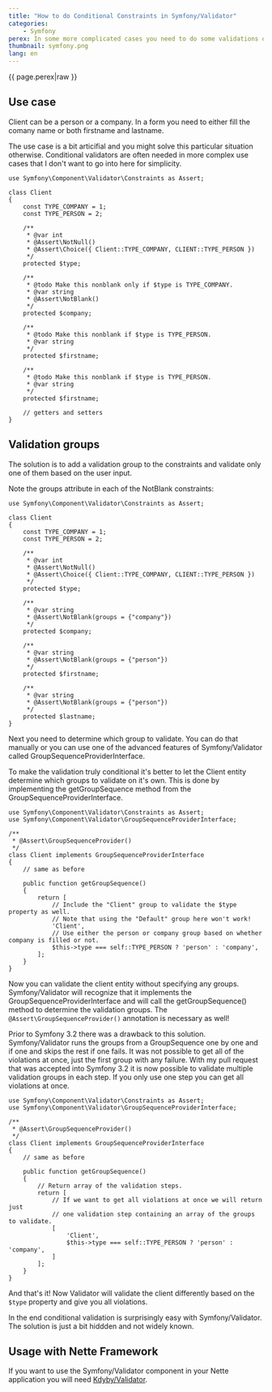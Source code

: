 ```yaml
---
title: "How to do Conditional Constraints in Symfony/Validator"
categories:
    - Symfony
perex: In some more complicated cases you need to do some validations only if some condition is met. This article covers the tricks you should use including a new feature in Symfony 3.2.
thumbnail: symfony.png
lang: en
---
```


<p class="perex">{{ page.perex|raw }}</p>

Use case
----

Client can be a person or a company. In a form you need to either fill the comany name or both firstname and lastname.

The use case is a bit articifial and you might solve this particular situation otherwise. Conditional validators are often needed in more complex use cases that I don't want to go into here for simplicity.

```language-php
use Symfony\Component\Validator\Constraints as Assert;

class Client
{
    const TYPE_COMPANY = 1;
    const TYPE_PERSON = 2;

    /**
     * @var int
     * @Assert\NotNull()
     * @Assert\Choice({ Client::TYPE_COMPANY, CLIENT::TYPE_PERSON })
     */
    protected $type;

    /**
     * @todo Make this nonblank only if $type is TYPE_COMPANY.
     * @var string
     * @Assert\NotBlank()
     */
    protected $company;

    /**
     * @todo Make this nonblank if $type is TYPE_PERSON.
     * @var string
     */
    protected $firstname;

    /**
     * @todo Make this nonblank if $type is TYPE_PERSON.
     * @var string
     */
    protected $firstname;

    // getters and setters
}
```

Validation groups
----

The solution is to add a validation group to the constraints and validate only one of them based on the user input.

Note the groups attribute in each of the NotBlank constraints:

```language-php
use Symfony\Component\Validator\Constraints as Assert;

class Client
{
    const TYPE_COMPANY = 1;
    const TYPE_PERSON = 2;

    /**
     * @var int
     * @Assert\NotNull()
     * @Assert\Choice({ Client::TYPE_COMPANY, CLIENT::TYPE_PERSON })
     */
    protected $type;

    /**
     * @var string
     * @Assert\NotBlank(groups = {"company"})
     */
    protected $company;

    /**
     * @var string
     * @Assert\NotBlank(groups = {"person"})
     */
    protected $firstname;

    /**
     * @var string
     * @Assert\NotBlank(groups = {"person"})
     */
    protected $lastname;
}
```

Next you need to determine which group to validate. You can do that manually or you can use one of the advanced features of Symfony/Validator called GroupSequenceProviderInterface.

To make the validation truly conditional it's better to let the Client entity determine which groups to validate on it's own. This is done by implementing the getGroupSequence method from the GroupSequenceProviderInterface.

```language-php
use Symfony\Component\Validator\Constraints as Assert;
use Symfony\Component\Validator\GroupSequenceProviderInterface;

/**
 * @Assert\GroupSequenceProvider()
 */
class Client implements GroupSequenceProviderInterface
{
    // same as before

    public function getGroupSequence()
    {
        return [
            // Include the "Client" group to validate the $type property as well.
            // Note that using the "Default" group here won't work!
            'Client',
            // Use either the person or company group based on whether company is filled or not.
            $this->type === self::TYPE_PERSON ? 'person' : 'company',
        ];
    }
}
```

Now you can validate the client entity without specifying any groups. Symfony/Validator will recognize that it implements the GroupSequenceProviderInterface and will call the getGroupSequence() method to determine the validation groups. The `@Assert\GroupSequenceProvider()` annotation is necessary as well!

Prior to Symfony 3.2 there was a drawback to this solution. Symfony/Validator runs the groups from a GroupSequence one by one and if one and skips the rest if one fails. It was not possible to get all of the violations at once, just the first group with any failure. With my pull request that was accepted into Symfony 3.2 it is now possible to validate multiple validation groups in each step. If you only use one step you can get all violations at once.

```language-php
use Symfony\Component\Validator\Constraints as Assert;
use Symfony\Component\Validator\GroupSequenceProviderInterface;

/**
 * @Assert\GroupSequenceProvider()
 */
class Client implements GroupSequenceProviderInterface
{
    // same as before

    public function getGroupSequence()
    {
        // Return array of the validation steps.
        return [
            // If we want to get all violations at once we will return just
            // one validation step containing an array of the groups to validate.
            [
                'Client',
                $this->type === self::TYPE_PERSON ? 'person' : 'company',
            ]
        ];
    }
}
```

And that's it! Now Validator will validate the client differently based on the `$type` property and give you all violations.

In the end conditional validation is surprisingly easy with Symfony/Validator. The solution is just a bit hiddden and not widely known.

Usage with Nette Framework
----

If you want to use the Symfony/Validator component in your Nette application you will need [Kdyby/Validator](https://github.com/Kdyby/Validator).
